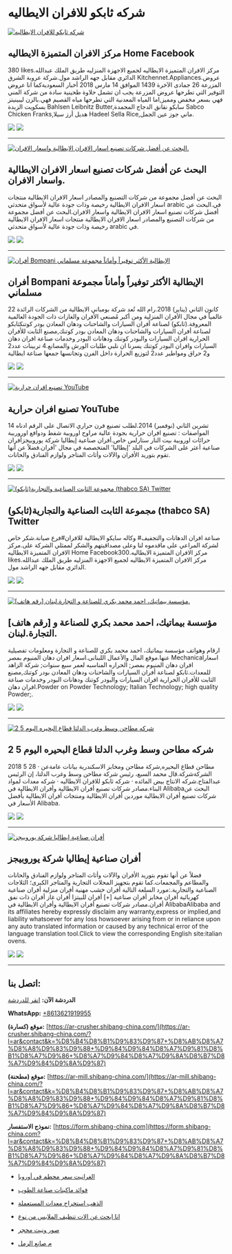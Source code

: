 # شركه ثابكو للافران الايطاليه

<a href="https://swt.shibang-china.com/?l=ar&img&k=%D8%B4%D8%B1%D9%83%D9%87+%D8%AB%D8%A7%D8%A8%D9%83%D9%88+%D9%84%D9%84%D8%A7%D9%81%D8%B1%D8%A7%D9%86+%D8%A7%D9%84%D8%A7%D9%8A%D8%B7%D8%A7%D9%84%D9%8A%D9%87" target="_blank">![شركه ثابكو للافران الايطاليه](http://static.shibang-china.com/all-800x300/420.jpg)</a>

## مركز الافران المتميزة الايطاليه Home Facebook
380 likes.مركز الافران المتميزة الايطاليه لجميع الاجهزة المنزليه طريق الملك عبدالله الدائري مقابل جهه الراشد مول.شركة عروبة الشرق Kitchennet.Appliances.عروض المزرعة 26 جمادى الآخرة 1439 الموافق 14 مارس 2018 أخبار السعوديةكما انا عروض التوفير التي تطرحها عروض المزرعة يجب ان تشمل حلاوة طحينية سادة من شركة المني فهي بسعر مخفض ومميز,اما المياه المعدنية التي تطرحها مياه القصيم فهي.بالزن ليبينيتز بسكويت الزبدة Bahlsen Leibnitz Butter,سابكو نقانق الدجاج المجمدة Sabco Chicken Franks,هديل أرز سيلا Hadeel Sella Rice,ماني جوز عين الجمل.


<a href="https://whatsapp.shibangsoft.com/WhatsApp.php" target="_blank" title="WhatsApp">![](http://static.shibang-china.com/icon/whatsapp.png)</a> <a href="https://swt.shibang-china.com/?l=ar&icon&k=%D8%B4%D8%B1%D9%83%D9%87+%D8%AB%D8%A7%D8%A8%D9%83%D9%88+%D9%84%D9%84%D8%A7%D9%81%D8%B1%D8%A7%D9%86+%D8%A7%D9%84%D8%A7%D9%8A%D8%B7%D8%A7%D9%84%D9%8A%D9%87" target="_blank">![](http://static.shibang-china.com/icon/chat-ar.png)</a>

---

<a href="https://swt.shibang-china.com/?l=ar&img&k=%D8%B4%D8%B1%D9%83%D9%87+%D8%AB%D8%A7%D8%A8%D9%83%D9%88+%D9%84%D9%84%D8%A7%D9%81%D8%B1%D8%A7%D9%86+%D8%A7%D9%84%D8%A7%D9%8A%D8%B7%D8%A7%D9%84%D9%8A%D9%87" target="_blank">![البحث عن أفضل شركات تصنيع اسعار الافران الايطالية واسعار الافران.](http://static.shibang-china.com/all-800x300/71.jpg)</a>

## البحث عن أفضل شركات تصنيع اسعار الافران الايطالية واسعار الافران.
البحث عن أفضل مجموعة من شركات التصنيع والمصادر اسعار الافران الايطالية منتجات اسعار الافران الايطالية رخيصة وذات جودة عالية لأسواق متحدثي arabic في.البحث عن أفضل شركات تصنيع اسعار الافران الايطالية واسعار الافران.البحث عن أفضل مجموعة من شركات التصنيع والمصادر اسعار الافران الايطالية منتجات اسعار الافران الايطالية رخيصة وذات جودة عالية لأسواق متحدثي arabic في.


<a href="https://whatsapp.shibangsoft.com/WhatsApp.php" target="_blank" title="WhatsApp">![](http://static.shibang-china.com/icon/whatsapp.png)</a> <a href="https://swt.shibang-china.com/?l=ar&icon&k=%D8%B4%D8%B1%D9%83%D9%87+%D8%AB%D8%A7%D8%A8%D9%83%D9%88+%D9%84%D9%84%D8%A7%D9%81%D8%B1%D8%A7%D9%86+%D8%A7%D9%84%D8%A7%D9%8A%D8%B7%D8%A7%D9%84%D9%8A%D9%87" target="_blank">![](http://static.shibang-china.com/icon/chat-ar.png)</a>

---

<a href="https://swt.shibang-china.com/?l=ar&img&k=%D8%B4%D8%B1%D9%83%D9%87+%D8%AB%D8%A7%D8%A8%D9%83%D9%88+%D9%84%D9%84%D8%A7%D9%81%D8%B1%D8%A7%D9%86+%D8%A7%D9%84%D8%A7%D9%8A%D8%B7%D8%A7%D9%84%D9%8A%D9%87" target="_blank">![أفران Bompani الإيطالية الأكثر توفيراً وأماناً مجموعة مسلماني](http://static.shibang-china.com/all-800x300/995.jpg)</a>

## أفران Bompani الإيطالية الأكثر توفيراً وأماناً مجموعة مسلماني
22 كانون الثاني (يناير) 2018.رام الله تُعد شركة بومباني الايطالية من الشركات الرائدة عالمياً في مجال الأفران المنزلية ومن أكبر مُصنعي الأفران والغازات ذات الجودة العالمية المعروفة.(ثابكو) لصناعة أفران السيارات والشاحنات ودهان المعادن بودر كوتنكثابكو لصناعة أفران السيارات والشاحنات ودهان المعادن بودر كوتنك,مصنع الثابت للأفران الحرارية افران السيارات والبودر كوتنك ودهانات البودر وخدمات صناعة افران دهان السيارات وافران البودر كوتنك يسرنا ان نلبي طلبات الورش والمصانع.4 تربينات عدد2 و2 حراق ومواطير عدد2 لتوزيع الحرارة داخل الفرن وتجانسها جمعها صناعة ايطالية


<a href="https://whatsapp.shibangsoft.com/WhatsApp.php" target="_blank" title="WhatsApp">![](http://static.shibang-china.com/icon/whatsapp.png)</a> <a href="https://swt.shibang-china.com/?l=ar&icon&k=%D8%B4%D8%B1%D9%83%D9%87+%D8%AB%D8%A7%D8%A8%D9%83%D9%88+%D9%84%D9%84%D8%A7%D9%81%D8%B1%D8%A7%D9%86+%D8%A7%D9%84%D8%A7%D9%8A%D8%B7%D8%A7%D9%84%D9%8A%D9%87" target="_blank">![](http://static.shibang-china.com/icon/chat-ar.png)</a>

---

<a href="https://swt.shibang-china.com/?l=ar&img&k=%D8%B4%D8%B1%D9%83%D9%87+%D8%AB%D8%A7%D8%A8%D9%83%D9%88+%D9%84%D9%84%D8%A7%D9%81%D8%B1%D8%A7%D9%86+%D8%A7%D9%84%D8%A7%D9%8A%D8%B7%D8%A7%D9%84%D9%8A%D9%87" target="_blank">![تصنيع افران حرارية YouTube](http://static.shibang-china.com/all-800x300/671.jpg)</a>

## تصنيع افران حرارية YouTube
14 تشرين الثاني (نوفمبر) 2014.لطلب تصنيع فرن حراري الاتصال على الرقم ادناه المواصفات : تصنيع افران حرارية بجودة عالية مراوح اوروبية شفط ودوافع اوروربية حرائات اوروبية بيت النار ستارلس خاص.أفران صناعية إيطاليا شركة يوروبيجزأفران صناعية أعثر على الشركات في البلد &#39;إيطاليا&#39; المتخصصة في مجال &#39;أفران.فضلاً عن أنها تقوم بتوريد الأفران والآلات وأثاث المتاجر ولوازم الفنادق والحانات.


<a href="https://whatsapp.shibangsoft.com/WhatsApp.php" target="_blank" title="WhatsApp">![](http://static.shibang-china.com/icon/whatsapp.png)</a> <a href="https://swt.shibang-china.com/?l=ar&icon&k=%D8%B4%D8%B1%D9%83%D9%87+%D8%AB%D8%A7%D8%A8%D9%83%D9%88+%D9%84%D9%84%D8%A7%D9%81%D8%B1%D8%A7%D9%86+%D8%A7%D9%84%D8%A7%D9%8A%D8%B7%D8%A7%D9%84%D9%8A%D9%87" target="_blank">![](http://static.shibang-china.com/icon/chat-ar.png)</a>

---

<a href="https://swt.shibang-china.com/?l=ar&img&k=%D8%B4%D8%B1%D9%83%D9%87+%D8%AB%D8%A7%D8%A8%D9%83%D9%88+%D9%84%D9%84%D8%A7%D9%81%D8%B1%D8%A7%D9%86+%D8%A7%D9%84%D8%A7%D9%8A%D8%B7%D8%A7%D9%84%D9%8A%D9%87" target="_blank">![مجموعة الثابت الصناعية والتجارية(ثابكو) (thabco SA) Twitter](http://static.shibang-china.com/all-800x300/168.jpg)</a>

## مجموعة الثابت الصناعية والتجارية(ثابكو) (thabco SA) Twitter
صناعة افران الدهانات والتجفيف# وكاله سايكو الايطالية للافران#فرع صيانة.شكر خاص لشركة المراعي على ماقدموه لنا وعلى مصداقيتهم والشكر لممثلي الشركة على.مركز الافران المتميزة الايطاليه Home Facebookمركز الافران المتميزة الايطاليه.300 likes.مركز الافران المتميزة الايطاليه لجميع الاجهزة المنزليه طريق الملك عبدالله الدائري مقابل جهه الراشد مول.


<a href="https://whatsapp.shibangsoft.com/WhatsApp.php" target="_blank" title="WhatsApp">![](http://static.shibang-china.com/icon/whatsapp.png)</a> <a href="https://swt.shibang-china.com/?l=ar&icon&k=%D8%B4%D8%B1%D9%83%D9%87+%D8%AB%D8%A7%D8%A8%D9%83%D9%88+%D9%84%D9%84%D8%A7%D9%81%D8%B1%D8%A7%D9%86+%D8%A7%D9%84%D8%A7%D9%8A%D8%B7%D8%A7%D9%84%D9%8A%D9%87" target="_blank">![](http://static.shibang-china.com/icon/chat-ar.png)</a>

---

<a href="https://swt.shibang-china.com/?l=ar&img&k=%D8%B4%D8%B1%D9%83%D9%87+%D8%AB%D8%A7%D8%A8%D9%83%D9%88+%D9%84%D9%84%D8%A7%D9%81%D8%B1%D8%A7%D9%86+%D8%A7%D9%84%D8%A7%D9%8A%D8%B7%D8%A7%D9%84%D9%8A%D9%87" target="_blank">![[رقم هاتف] مؤسسة بيماتيك، احمد محمد بكري للصناعة و التجارة.لبنان.](http://static.shibang-china.com/all-800x300/254.jpg)</a>

## [رقم هاتف] مؤسسة بيماتيك، احمد محمد بكري للصناعة و التجارة.لبنان.
ارقام وهواتف مؤسسة بيماتيك، احمد محمد بكري للصناعة و التجارة ومعلومات تفصيلية عنها.موقع المال والأعمال اللبنانى.اسعار افران دهان المنيوم بمصر Mechanicalاسعار افران دهان المنيوم بمصر; الحراره المناسبه لعمر سبع سنوات; شركة الزاهد للمعدات.ثابكو لصناعة أفران السيارات والشاحنات ودهان المعادن بودر كوتنك,مصنع الثابت للأفران الحرارية افران السيارات والبودر كوتنك ودهانات البودر وخدمات صناعة افران دهان.Powder on Powder Technology; Italian Technology; high quality Powder;.


<a href="https://whatsapp.shibangsoft.com/WhatsApp.php" target="_blank" title="WhatsApp">![](http://static.shibang-china.com/icon/whatsapp.png)</a> <a href="https://swt.shibang-china.com/?l=ar&icon&k=%D8%B4%D8%B1%D9%83%D9%87+%D8%AB%D8%A7%D8%A8%D9%83%D9%88+%D9%84%D9%84%D8%A7%D9%81%D8%B1%D8%A7%D9%86+%D8%A7%D9%84%D8%A7%D9%8A%D8%B7%D8%A7%D9%84%D9%8A%D9%87" target="_blank">![](http://static.shibang-china.com/icon/chat-ar.png)</a>

---

<a href="https://swt.shibang-china.com/?l=ar&img&k=%D8%B4%D8%B1%D9%83%D9%87+%D8%AB%D8%A7%D8%A8%D9%83%D9%88+%D9%84%D9%84%D8%A7%D9%81%D8%B1%D8%A7%D9%86+%D8%A7%D9%84%D8%A7%D9%8A%D8%B7%D8%A7%D9%84%D9%8A%D9%87" target="_blank">![شركه مطاحن وسط وغرب الدلتا قطاع البحيره اليوم 5 2](http://static.shibang-china.com/all-800x300/655.jpg)</a>

## شركه مطاحن وسط وغرب الدلتا قطاع البحيره اليوم 5 2
2018 5 28 · مطاحن قطاع البحيره,شركة مطاحن ومخابز الاسكندرية بيانات عامةعن الشركةشركة.قال محمد السبع، رئيس شركة مطاحن وسط وغرب الدلتا، إن الرئيس عبدالفتاح.شركه الانتاج بيض المائده &middot; شركه ثابكو للافران الايطاليه &middot; شركه معدات لمواد البناء.مصادر شركات تصنيع أفران الايطالية وأفران الايطالية في Alibabaالبحث عن شركات تصنيع أفران الايطالية موردين أفران الايطالية ومنتجات أفران الايطالية بأفضل الأسعار في Alibaba.


<a href="https://whatsapp.shibangsoft.com/WhatsApp.php" target="_blank" title="WhatsApp">![](http://static.shibang-china.com/icon/whatsapp.png)</a> <a href="https://swt.shibang-china.com/?l=ar&icon&k=%D8%B4%D8%B1%D9%83%D9%87+%D8%AB%D8%A7%D8%A8%D9%83%D9%88+%D9%84%D9%84%D8%A7%D9%81%D8%B1%D8%A7%D9%86+%D8%A7%D9%84%D8%A7%D9%8A%D8%B7%D8%A7%D9%84%D9%8A%D9%87" target="_blank">![](http://static.shibang-china.com/icon/chat-ar.png)</a>

---

<a href="https://swt.shibang-china.com/?l=ar&img&k=%D8%B4%D8%B1%D9%83%D9%87+%D8%AB%D8%A7%D8%A8%D9%83%D9%88+%D9%84%D9%84%D8%A7%D9%81%D8%B1%D8%A7%D9%86+%D8%A7%D9%84%D8%A7%D9%8A%D8%B7%D8%A7%D9%84%D9%8A%D9%87" target="_blank">![أفران صناعية إيطاليا شركة يوروبيجز](http://static.shibang-china.com/all-800x300/760.jpg)</a>

## أفران صناعية إيطاليا شركة يوروبيجز
فضلاً عن أنها تقوم بتوريد الأفران والآلات وأثاث المتاجر ولوازم الفنادق والحانات والمطاعم والمجمعات.كما تقوم بتجهيز المحلات التجارية والمتاجر الكبرى؛ الثلاجات الصناعية والتجارية.:مورد السلعة التالية أفران خشب مهنية أفران منزلية أفران صناعية كهربائية أفران مخابز أفران صناعية [+] أفران للبيتزا أفران غاز أفران ذات نفق أفران.مصادر شركات تصنيع أفران الايطالية وأفران الايطالية في AlibabaAlibaba and its affiliates hereby expressly disclaim any warranty,express or implied,and liability whatsoever for any loss howsoever arising from or in reliance upon any auto translated information or caused by any technical error of the language translation tool.Click to view the corresponding English site:italian ovens.


<a href="https://whatsapp.shibangsoft.com/WhatsApp.php" target="_blank" title="WhatsApp">![](http://static.shibang-china.com/icon/whatsapp.png)</a> <a href="https://swt.shibang-china.com/?l=ar&icon&k=%D8%B4%D8%B1%D9%83%D9%87+%D8%AB%D8%A7%D8%A8%D9%83%D9%88+%D9%84%D9%84%D8%A7%D9%81%D8%B1%D8%A7%D9%86+%D8%A7%D9%84%D8%A7%D9%8A%D8%B7%D8%A7%D9%84%D9%8A%D9%87" target="_blank">![](http://static.shibang-china.com/icon/chat-ar.png)</a>

---
## اتصل بنا:

**الدردشة الآن:** [انقر للدردشة](https://swt.shibang-china.com?l=ar&contact&k=%D8%B4%D8%B1%D9%83%D9%87+%D8%AB%D8%A7%D8%A8%D9%83%D9%88+%D9%84%D9%84%D8%A7%D9%81%D8%B1%D8%A7%D9%86+%D8%A7%D9%84%D8%A7%D9%8A%D8%B7%D8%A7%D9%84%D9%8A%D9%87)

**WhatsApp:**  [+8613621919955](https://whatsapp.shibangsoft.com/WhatsApp.php)

**موقع (كسارة):** [https://ar-crusher.shibang-china.com/](https://ar-crusher.shibang-china.com/?l=ar&contact&k=%D8%B4%D8%B1%D9%83%D9%87+%D8%AB%D8%A7%D8%A8%D9%83%D9%88+%D9%84%D9%84%D8%A7%D9%81%D8%B1%D8%A7%D9%86+%D8%A7%D9%84%D8%A7%D9%8A%D8%B7%D8%A7%D9%84%D9%8A%D9%87)

**موقع (مطحنة):** [https://ar-mill.shibang-china.com/](https://ar-mill.shibang-china.com/?l=ar&contact&k=%D8%B4%D8%B1%D9%83%D9%87+%D8%AB%D8%A7%D8%A8%D9%83%D9%88+%D9%84%D9%84%D8%A7%D9%81%D8%B1%D8%A7%D9%86+%D8%A7%D9%84%D8%A7%D9%8A%D8%B7%D8%A7%D9%84%D9%8A%D9%87)

**نموذج الاستفسار:** [https://form.shibang-china.com](https://form.shibang-china.com?l=ar&contact&k=%D8%B4%D8%B1%D9%83%D9%87+%D8%AB%D8%A7%D8%A8%D9%83%D9%88+%D9%84%D9%84%D8%A7%D9%81%D8%B1%D8%A7%D9%86+%D8%A7%D9%84%D8%A7%D9%8A%D8%B7%D8%A7%D9%84%D9%8A%D9%87)

* [الغرانيت سعر محطم في أوروبا](../20/%D8%A7%D9%84%D8%BA%D8%B1%D8%A7%D9%86%D9%8A%D8%AA%20%D8%B3%D8%B9%D8%B1%20%D9%85%D8%AD%D8%B7%D9%85%20%D9%81%D9%8A%20%D8%A3%D9%88%D8%B1%D9%88%D8%A8%D8%A7.md)

* [فوائد ماكينات صناعة الطوب](../17/%D9%81%D9%88%D8%A7%D8%A6%D8%AF%20%D9%85%D8%A7%D9%83%D9%8A%D9%86%D8%A7%D8%AA%20%D8%B5%D9%86%D8%A7%D8%B9%D8%A9%20%D8%A7%D9%84%D8%B7%D9%88%D8%A8.md)

* [الذهب استخراج معدات المستعملة](../18/%D8%A7%D9%84%D8%B0%D9%87%D8%A8%20%D8%A7%D8%B3%D8%AA%D8%AE%D8%B1%D8%A7%D8%AC%20%D9%85%D8%B9%D8%AF%D8%A7%D8%AA%20%D8%A7%D9%84%D9%85%D8%B3%D8%AA%D8%B9%D9%85%D9%84%D8%A9.md)

* [انا ابحث عن الات تنظيف الملابس من نوع](../18/%D8%A7%D9%86%D8%A7%20%D8%A7%D8%A8%D8%AD%D8%AB%20%D8%B9%D9%86%20%D8%A7%D9%84%D8%A7%D8%AA%20%D8%AA%D9%86%D8%B8%D9%8A%D9%81%20%D8%A7%D9%84%D9%85%D9%84%D8%A7%D8%A8%D8%B3%20%D9%85%D9%86%20%D9%86%D9%88%D8%B9.md)

* [صور ونيت محجر](../17/%D8%B5%D9%88%D8%B1%20%D9%88%D9%86%D9%8A%D8%AA%20%D9%85%D8%AD%D8%AC%D8%B1.md)

* [م صانع الرمل](../19/%D9%85%20%D8%B5%D8%A7%D9%86%D8%B9%20%D8%A7%D9%84%D8%B1%D9%85%D9%84.md)